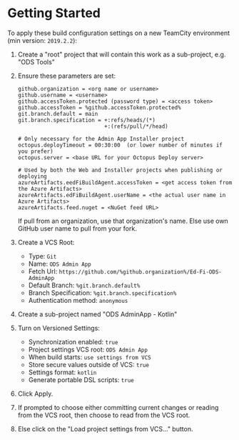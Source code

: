 # Getting Started

To apply these build configuration settings on a new TeamCity environment (min
version: `2019.2.2`):

1. Create a "root" project that will contain this work as a sub-project, e.g.
   "ODS Tools"
1. Ensure these parameters are set:

    ```none
    github.organization = <org name or username>
    github.username = <username>
    github.accessToken.protected (password type) = <access token>
    github.accessToken = %github.accessToken.protected%
    git.branch.default = main
    git.branch.specification = +:refs/heads/(*)
                               +:(refs/pull/*/head)

    # Only necessary for the Admin App Installer project
    octopus.deployTimeout = 00:30:00  (or lower number of minutes if you prefer)
    octopus.server = <base URL for your Octopus Deploy server>

    # Used by both the Web and Installer projects when publishing or deploying    
    azureArtifacts.eedFiBuildAgent.accessToken = <get access token from the Azure Artifacts>
    azureArtifacts.edFiBuildAgent.userName = <the actual user name in Azure Artifacts>
    azureArtifacts.feed.nuget = <NuGet feed URL>

    ```

    If pull from an organization, use that organization's name. Else use own
    GitHub user name to pull from your fork.

1. Create a VCS Root:
    * Type: `Git`
    * Name: `ODS Admin App`
    * Fetch Url: `https://github.com/%github.organization%/Ed-Fi-ODS-AdminApp`
    * Default Branch: `%git.branch.default%`
    * Branch Specification: `%git.branch.specification%`
    * Authentication method: `anonymous`
1. Create a sub-project named "ODS AdminApp - Kotlin"
1. Turn on Versioned Settings:
    * Synchronization enabled: `true`
    * Project settings VCS root: `ODS Admin App`
    * When build starts: `use settings from VCS`
    * Store secure values outside of VCS: `true`
    * Settings format: `kotlin`
    * Generate portable DSL scripts: `true`
1. Click Apply.
1. If prompted to choose either committing current changes or reading from the
   VCS root, then choose to read from the VCS root.
1. Else click on the "Load project settings from VCS..." button.
